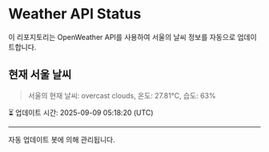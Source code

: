 
# Weather API Status

이 리포지토리는 OpenWeather API를 사용하여 서울의 날씨 정보를 자동으로 업데이트합니다.

## 현재 서울 날씨
> 서울의 현재 날씨: overcast clouds, 온도: 27.81°C, 습도: 63%

⏳ 업데이트 시간: 2025-09-09 05:18:20 (UTC)

---
자동 업데이트 봇에 의해 관리됩니다.

